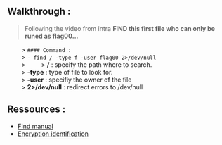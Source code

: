 ## Walkthrough :
> Following the video from intra **FIND this first file who can only be runed as flag00...**

&emsp;&emsp; > ```#### Command :```  
&emsp;&emsp; > ```- find / -type f -user flag00 2>/dev/null```  
&emsp;&emsp; > 
&emsp;&emsp; >  **/** : specify the path where to search.  
&emsp;&emsp; >  **-type** : type of file to look for.  
&emsp;&emsp; >  **-user** : specifiy the owner of the file  
&emsp;&emsp; >  **2>/dev/null** : redirect errors to /dev/null  




## Ressources :
- [Find manual](https://man7.org/linux/man-pages/man1/find.1.html)
- [Encryption identification](https://www.dcode.fr/identification-chiffrement)
